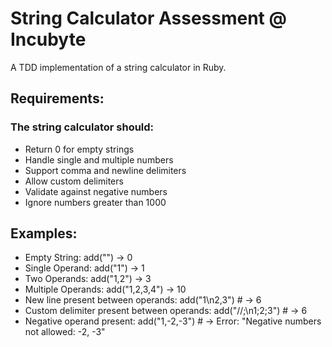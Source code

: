 # String Calculator Assessment @ Incubyte

A TDD implementation of a string calculator in Ruby.

## Requirements:

### The string calculator should:
- Return 0 for empty strings
- Handle single and multiple numbers
- Support comma and newline delimiters
- Allow custom delimiters
- Validate against negative numbers
- Ignore numbers greater than 1000

## Examples:

- Empty String: add("") → 0
- Single Operand: add("1") → 1
- Two Operands: add("1,2") → 3
- Multiple Operands: add("1,2,3,4") → 10
- New line present between operands: add("1\n2,3") # → 6
- Custom delimiter present between operands: add("//;\n1;2;3") # → 6
- Negative operand present: add("1,-2,-3") # → Error: "Negative numbers not allowed: -2, -3"